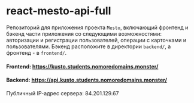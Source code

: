 # react-mesto-api-full
Репозиторий для приложения проекта `Mesto`, включающий фронтенд и бэкенд части приложения со следующими возможностями: авторизации и регистрации пользователей, операции с карточками и пользователями. Бэкенд расположите в директории `backend/`, а фронтенд - в `frontend/`. 
  
#### Frontend:  https://kusto.students.nomoredomains.monster/
#### Backend: https://api.kusto.students.nomoredomains.monster/

Публичный IP-адрес сервера: 84.201.129.67
